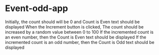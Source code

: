 # Event-odd-app

Initially, the count should will be 0 and Count is Even text should be displayed
When the Increment button is clicked,
The count should be increased by a random value between 0 to 100
If the incremented count is an even number, then the Count is Even text should be displayed
If the incremented count is an odd number, then the Count is Odd text should be displayed
